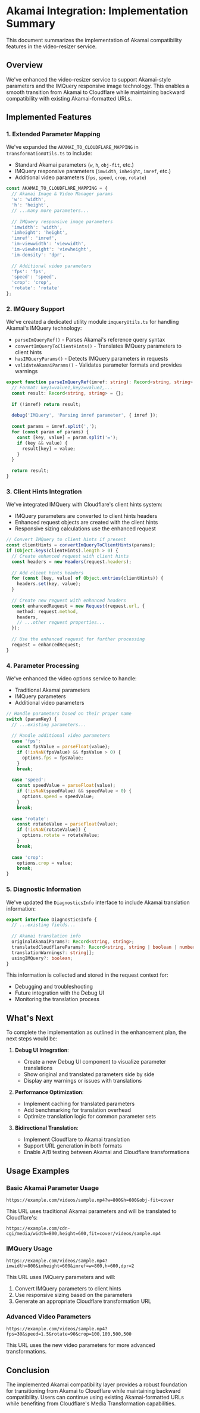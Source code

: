 # Akamai Integration: Implementation Summary

This document summarizes the implementation of Akamai compatibility features in the video-resizer service.

## Overview

We've enhanced the video-resizer service to support Akamai-style parameters and the IMQuery responsive image technology. This enables a smooth transition from Akamai to Cloudflare while maintaining backward compatibility with existing Akamai-formatted URLs.

## Implemented Features

### 1. Extended Parameter Mapping

We've expanded the `AKAMAI_TO_CLOUDFLARE_MAPPING` in `transformationUtils.ts` to include:

- Standard Akamai parameters (`w`, `h`, `obj-fit`, etc.)
- IMQuery responsive parameters (`imwidth`, `imheight`, `imref`, etc.)
- Additional video parameters (`fps`, `speed`, `crop`, `rotate`)

```typescript
const AKAMAI_TO_CLOUDFLARE_MAPPING = {
  // Akamai Image & Video Manager params
  'w': 'width',
  'h': 'height',
  // ...many more parameters...
  
  // IMQuery responsive image parameters
  'imwidth': 'width',
  'imheight': 'height',
  'imref': 'imref',
  'im-viewwidth': 'viewwidth',
  'im-viewheight': 'viewheight',
  'im-density': 'dpr',
  
  // Additional video parameters
  'fps': 'fps',
  'speed': 'speed',
  'crop': 'crop',
  'rotate': 'rotate'
};
```

### 2. IMQuery Support

We've created a dedicated utility module `imqueryUtils.ts` for handling Akamai's IMQuery technology:

- `parseImQueryRef()` - Parses Akamai's reference query syntax
- `convertImQueryToClientHints()` - Translates IMQuery parameters to client hints
- `hasIMQueryParams()` - Detects IMQuery parameters in requests
- `validateAkamaiParams()` - Validates parameter formats and provides warnings

```typescript
export function parseImQueryRef(imref: string): Record<string, string> {
  // Format: key1=value1,key2=value2,...
  const result: Record<string, string> = {};
  
  if (!imref) return result;
  
  debug('IMQuery', 'Parsing imref parameter', { imref });
  
  const params = imref.split(',');
  for (const param of params) {
    const [key, value] = param.split('=');
    if (key && value) {
      result[key] = value;
    }
  }
  
  return result;
}
```

### 3. Client Hints Integration

We've integrated IMQuery with Cloudflare's client hints system:

- IMQuery parameters are converted to client hints headers
- Enhanced request objects are created with the client hints
- Responsive sizing calculations use the enhanced request

```typescript
// Convert IMQuery to client hints if present
const clientHints = convertImQueryToClientHints(params);
if (Object.keys(clientHints).length > 0) {
  // Create enhanced request with client hints
  const headers = new Headers(request.headers);
  
  // Add client hints headers
  for (const [key, value] of Object.entries(clientHints)) {
    headers.set(key, value);
  }
  
  // Create new request with enhanced headers
  const enhancedRequest = new Request(request.url, {
    method: request.method,
    headers,
    // ...other request properties...
  });
  
  // Use the enhanced request for further processing
  request = enhancedRequest;
}
```

### 4. Parameter Processing

We've enhanced the video options service to handle:

- Traditional Akamai parameters
- IMQuery parameters
- Additional video parameters

```typescript
// Handle parameters based on their proper name
switch (paramKey) {
  // ...existing parameters...
  
  // Handle additional video parameters
  case 'fps':
    const fpsValue = parseFloat(value);
    if (!isNaN(fpsValue) && fpsValue > 0) {
      options.fps = fpsValue;
    }
    break;
    
  case 'speed':
    const speedValue = parseFloat(value);
    if (!isNaN(speedValue) && speedValue > 0) {
      options.speed = speedValue;
    }
    break;
    
  case 'rotate':
    const rotateValue = parseFloat(value);
    if (!isNaN(rotateValue)) {
      options.rotate = rotateValue;
    }
    break;
    
  case 'crop':
    options.crop = value;
    break;
}
```

### 5. Diagnostic Information

We've updated the `DiagnosticsInfo` interface to include Akamai translation information:

```typescript
export interface DiagnosticsInfo {
  // ...existing fields...
  
  // Akamai translation info
  originalAkamaiParams?: Record<string, string>;
  translatedCloudflareParams?: Record<string, string | boolean | number>;
  translationWarnings?: string[];
  usingIMQuery?: boolean;
}
```

This information is collected and stored in the request context for:
- Debugging and troubleshooting
- Future integration with the Debug UI
- Monitoring the translation process

## What's Next

To complete the implementation as outlined in the enhancement plan, the next steps would be:

1. **Debug UI Integration**:
   - Create a new Debug UI component to visualize parameter translations
   - Show original and translated parameters side by side
   - Display any warnings or issues with translations

2. **Performance Optimization**:
   - Implement caching for translated parameters
   - Add benchmarking for translation overhead
   - Optimize translation logic for common parameter sets

3. **Bidirectional Translation**:
   - Implement Cloudflare to Akamai translation
   - Support URL generation in both formats
   - Enable A/B testing between Akamai and Cloudflare transformations

## Usage Examples

### Basic Akamai Parameter Usage

```
https://example.com/videos/sample.mp4?w=800&h=600&obj-fit=cover
```

This URL uses traditional Akamai parameters and will be translated to Cloudflare's:
```
https://example.com/cdn-cgi/media/width=800,height=600,fit=cover/videos/sample.mp4
```

### IMQuery Usage

```
https://example.com/videos/sample.mp4?imwidth=800&imheight=600&imref=w=800,h=600,dpr=2
```

This URL uses IMQuery parameters and will:
1. Convert IMQuery parameters to client hints
2. Use responsive sizing based on the parameters
3. Generate an appropriate Cloudflare transformation URL

### Advanced Video Parameters

```
https://example.com/videos/sample.mp4?fps=30&speed=1.5&rotate=90&crop=100,100,500,500
```

This URL uses the new video parameters for more advanced transformations.

## Conclusion

The implemented Akamai compatibility layer provides a robust foundation for transitioning from Akamai to Cloudflare while maintaining backward compatibility. Users can continue using existing Akamai-formatted URLs while benefiting from Cloudflare's Media Transformation capabilities.